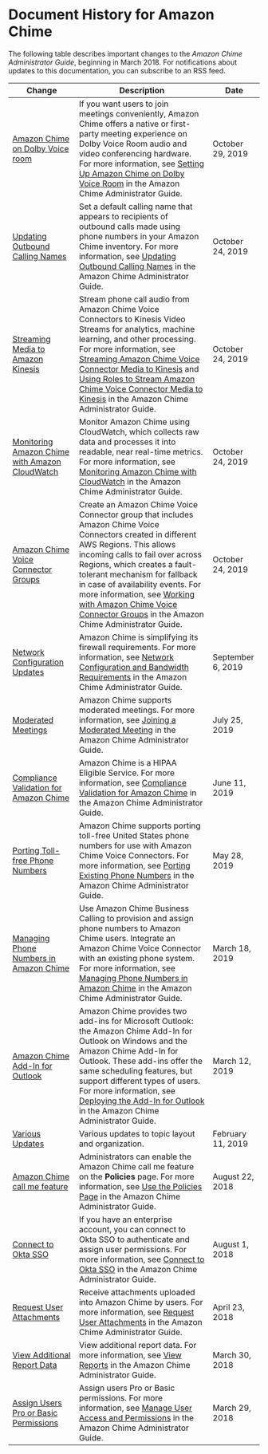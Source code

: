 # Document History for Amazon Chime<a name="doc-history"></a>

The following table describes important changes to the *Amazon Chime Administrator Guide*, beginning in March 2018\. For notifications about updates to this documentation, you can subscribe to an RSS feed\.

| Change | Description | Date | 
| --- |--- |--- |
| [Amazon Chime on Dolby Voice room](#doc-history) | If you want users to join meetings conveniently, Amazon Chime offers a native or first\-party meeting experience on Dolby Voice Room audio and video conferencing hardware\. For more information, see [Setting Up Amazon Chime on Dolby Voice Room](https://docs.aws.amazon.com/chime/latest/ag/setup-dolby.html) in the Amazon Chime Administrator Guide\. | October 29, 2019 | 
| [Updating Outbound Calling Names](#doc-history) | Set a default calling name that appears to recipients of outbound calls made using phone numbers in your Amazon Chime inventory\. For more information, see [Updating Outbound Calling Names](https://docs.aws.amazon.com/chime/latest/ag/phone-numbers.html#calling-name) in the Amazon Chime Administrator Guide\. | October 24, 2019 | 
| [Streaming Media to Amazon Kinesis](#doc-history) | Stream phone call audio from Amazon Chime Voice Connectors to Kinesis Video Streams for analytics, machine learning, and other processing\. For more information, see [Streaming Amazon Chime Voice Connector Media to Kinesis](https://docs.aws.amazon.com/chime/latest/ag/start-kinesis-vc.html) and [Using Roles to Stream Amazon Chime Voice Connector Media to Kinesis](https://docs.aws.amazon.com/chime/latest/ag/using-service-linked-roles-stream.html) in the Amazon Chime Administrator Guide\. | October 24, 2019 | 
| [Monitoring Amazon Chime with Amazon CloudWatch](#doc-history) | Monitor Amazon Chime using CloudWatch, which collects raw data and processes it into readable, near real\-time metrics\. For more information, see [Monitoring Amazon Chime with CloudWatch](https://docs.aws.amazon.com/chime/latest/ag/monitoring-cloudwatch.html) in the Amazon Chime Administrator Guide\. | October 24, 2019 | 
| [Amazon Chime Voice Connector Groups](#doc-history) | Create an Amazon Chime Voice Connector group that includes Amazon Chime Voice Connectors created in different AWS Regions\. This allows incoming calls to fail over across Regions, which creates a fault\-tolerant mechanism for fallback in case of availability events\. For more information, see [Working with Amazon Chime Voice Connector Groups](https://docs.aws.amazon.com/chime/latest/ag/voice-connector-groups.html) in the Amazon Chime Administrator Guide\. | October 24, 2019 | 
| [Network Configuration Updates](#doc-history) | Amazon Chime is simplifying its firewall requirements\. For more information, see [Network Configuration and Bandwidth Requirements](https://docs.aws.amazon.com/chime/latest/ag/network-config.html) in the Amazon Chime Administrator Guide\. | September 6, 2019 | 
| [Moderated Meetings](#doc-history) | Amazon Chime supports moderated meetings\. For more information, see [Joining a Moderated Meeting](https://docs.aws.amazon.com/chime/latest/ag/configure-rooms.html#room-join-mod) in the Amazon Chime Administrator Guide\. | July 25, 2019 | 
| [Compliance Validation for Amazon Chime](#doc-history) | Amazon Chime is a HIPAA Eligible Service\. For more information, see [Compliance Validation for Amazon Chime](https://docs.aws.amazon.com/chime/latest/ag/compliance.html) in the Amazon Chime Administrator Guide\. | June 11, 2019 | 
| [Porting Toll\-free Phone Numbers](#doc-history) | Amazon Chime supports porting toll\-free United States phone numbers for use with Amazon Chime Voice Connectors\. For more information, see [Porting Existing Phone Numbers](https://docs.aws.amazon.com/chime/latest/ag/phone-numbers.html#porting) in the Amazon Chime Administrator Guide\. | May 28, 2019 | 
| [Managing Phone Numbers in Amazon Chime](#doc-history) | Use Amazon Chime Business Calling to provision and assign phone numbers to Amazon Chime users\. Integrate an Amazon Chime Voice Connector with an existing phone system\. For more information, see [Managing Phone Numbers in Amazon Chime](https://docs.aws.amazon.com/chime/latest/ag/manage-phone.html) in the Amazon Chime Administrator Guide\. | March 18, 2019 | 
| [Amazon Chime Add\-In for Outlook](#doc-history) | Amazon Chime provides two add\-ins for Microsoft Outlook: the Amazon Chime Add\-In for Outlook on Windows and the Amazon Chime Add\-In for Outlook\. These add\-ins offer the same scheduling features, but support different types of users\. For more information, see [Deploying the Add\-In for Outlook](https://docs.aws.amazon.com/chime/latest/ag/deploy-addin.html) in the Amazon Chime Administrator Guide\. | March 12, 2019 | 
| [Various Updates](#doc-history) | Various updates to topic layout and organization\. | February 11, 2019 | 
| [Amazon Chime call me feature](#doc-history) | Administrators can enable the Amazon Chime call me feature on the **Policies** page\. For more information, see [Use the Policies Page](https://docs.aws.amazon.com/chime/latest/ag/policies.html) in the Amazon Chime Administrator Guide\. | August 22, 2018 | 
| [Connect to Okta SSO](#doc-history) | If you have an enterprise account, you can connect to Okta SSO to authenticate and assign user permissions\. For more information, see [Connect to Okta SSO](https://docs.aws.amazon.com/chime/latest/ag/okta_sso.html) in the Amazon Chime Administrator Guide\. | August 1, 2018 | 
| [Request User Attachments](#doc-history) | Receive attachments uploaded into Amazon Chime by users\. For more information, see [Request User Attachments](https://docs.aws.amazon.com/chime/latest/ag/request-attachments.html) in the Amazon Chime Administrator Guide\. | April 23, 2018 | 
| [View Additional Report Data](#doc-history) | View additional report data\. For more information, see [View Reports](https://docs.aws.amazon.com/chime/latest/ag/view-reports.html) in the Amazon Chime Administrator Guide\. | March 30, 2018 | 
| [Assign Users Pro or Basic Permissions](#doc-history) | Assign users Pro or Basic permissions\. For more information, see [Manage User Access and Permissions](https://docs.aws.amazon.com/chime/latest/ag/manage-access.html) in the Amazon Chime Administrator Guide\. | March 29, 2018 | 